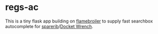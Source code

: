 # regs-ac

This is a tiny flask app building on [flamebroiler](https://github.com/apendleton/flamebroiler) to supply fast searchbox autocomplete for [sparerib](https://github.com/sunlightlabs/sparerib)/[Docket Wrench](http://docketwrench.sunlightfoundation.com).